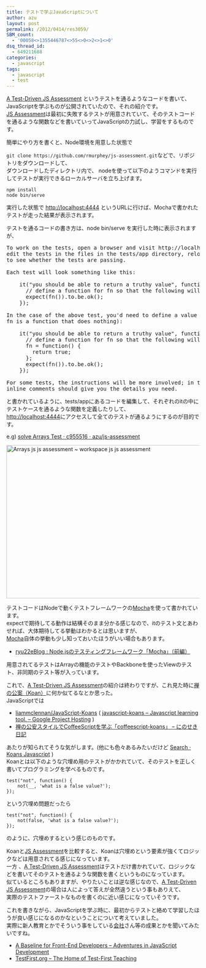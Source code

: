 ```yaml
---
title: テストで学ぶJavaScriptについて
author: azu
layout: post
permalink: /2012/0414/res3059/
SBM_count:
  - '00058<>1355446787<>55<>0<>2<>1<>0'
dsq_thread_id:
  - 649211688
categories:
  - javascript
tags:
  - javascript
  - test
---
```

[A Test-Driven JS Assessment][1] というテストを通るようなコードを書いて、JavaScriptを学ぶものが公開されていたので、それの紹介です。  
[JS Assessment][1]は最初に失敗するテストが用意されていて、そのテストコードを通るような関数などを書いていってJavaScriptの力試し、学習をするものです。

簡単にやり方を書くと、Node環境を用意した状態で

`git clone https://github.com/rmurphey/js-assessment.git`などで、リポジトリをダウンロードして、  
ダウンロードしたディレクトリ内で、 nodeを使って以下のようコマンドを実行してテストが実行できるローカルサーバを立ち上げます。

    npm install
    node bin/serve

実行した状態で <http://localhost:4444> というURLに行けば、Mochaで書かれたテストが走った結果が表示されます。

テストを通るコードの書き方は、node bin/serve を実行した時に表示されますが、

<pre>To work on the tests, open a browser and visit http://localhost:4444. Then,
edit the tests in the files in the tests/app directory, reloading your browser
to see whether the tests are passing.

Each test will look something like this:

    it("you should be able to return a truthy value", function() {
      // define a function for fn so that the following will pass
      expect(fn()).to.be.ok();
    });

In the case of the above test, you'd need to define a value for fn (by default,
fn is a function that does nothing):

    it("you should be able to return a truthy value", function() {
      // define a function for fn so that the following will pass
      fn = function() {
        return true;
      };
      expect(fn()).to.be.ok();
    });

For some tests, the instructions will be more involved; in those cases, the
inline comments should give you the details you need.</pre>

と書かれているように、tests/appにあるコードを編集して、それぞれのitの中にテストケースを通るような関数を定義したりして、  
<http://localhost:4444>にアクセスして全てのテストが通るようにするのが目的です。

e.g) [solve Arrays Test · c955516 · azu/js-assessment][2]

<img title="arrays.js - js-assessment - [~_workspace_js_js-assessment].png" src="http://efcl.info/wp-content/uploads/2012/04/arrays.js-js-assessment-_workspace_js_js-assessment.png" border="0" alt="Arrays js  js assessment   ~ workspace js js assessment" width="600" height="400" />

テストコードはNodeで動くテストフレームワークの[Mocha][3]を使って書かれています。  
expectで期待してる動作は結構そのまま分かる感じなので、itのテスト文とあわせれば、大体期待してる挙動はわかるとは思いますが、  
[Mocha][3]自体の挙動も少し知っておいたほうがいい場合もあります。

*   [ryu22eBlog : Node.jsのテスティングフレームワーク「Mocha」（前編）][4] 

用意されてるテストはArrayの機能のテストやBackboneを使ったViewのテスト、非同期のテスト等が入っています。

これで、[A Test-Driven JS Assessment][1]の紹介は終わりですが、これ見た時に[禅の公案（Koan）][5]に何か似てるなとか思った。  
JavaScriptでは

*   [liammclennan/JavaScript-Koans][6] ( [javascript-koans &#8211; Javascript learning tool. &#8211; Google Project Hosting][7] )
*   [禅の公安スタイルでCoffeeScriptを学ぶ「coffeescript-koans」 &#8211; にのせき日記][8] 

あたりが知られてそうな気がします。(他にも色々あるみたいだけど [Search · Koans Javascript][9] )   
Koanとは以下のような穴埋め用のテストがかかれていて、そのテストを正しく書いてプログラミングを学べるものです。

<pre><code lang="javasript">test("not", function() {
    not(__, 'what is a false value?');
});</code></pre>

という穴埋め問題だったら

<pre><code lang="javasript">test("not", function() {
    not(false, 'what is a false value?');
});</code></pre>

のように、穴埋めするという感じのものです。

Koanと[JS Assessment][1]を比較すると、Koanは穴埋めという要素が強くてロジックなどは用意されてる感じになっています。  
一方 、[A Test-Driven JS Assessment][1]はテストだけ書かれていて、ロジックなどを書いてそのテストを通るような関数を書くというものになっています。  
似ているところもありますが、やりたいことは逆な感じなので、[A Test-Driven JS Assessment][1]の場合は人によって答えが全然違うという事もありえて、  
実際のテストファーストなものを書くのに近い感じになっていそうです。

これを書きながら、JavaScriptを学ぶ時に、最初からテストと絡めて学習したほうが良い感じになるのかなということについて考えていました。  
実際に新人教育とかでそういう事をしている[会社][10]さん等の成果とかを聞いてみたいですね。

*   [A Baseline for Front-End Developers &#8211; Adventures in JavaScript Development][11]
*   [TestFirst.org &#8211; The Home of Test-First Teaching][12]

 [1]: https://github.com/rmurphey/js-assessment
 [2]: https://github.com/azu/js-assessment/commit/c955516d4a66de510585e50f7811253363422e8a
 [3]: http://visionmedia.github.com/mocha/
 [4]: http://blog.livedoor.jp/ryu22e/archives/65636256.html
 [5]: http://el.jibun.atmarkit.co.jp/rails/2011/01/koan-3c38.html
 [6]: https://github.com/liammclennan/JavaScript-Koans
 [7]: http://code.google.com/p/javascript-koans/
 [8]: http://d.hatena.ne.jp/ninoseki/20111023/1319369396
 [9]: https://github.com/search?langOverride=&q=Koans+Javascript&repo=&start_value=1&type=Repositories&utf8=%E2%9C%93
 [10]: http://tech.kayac.com/
 [11]: http://rmurphey.com/blog/2012/04/12/a-baseline-for-front-end-developers/
 [12]: http://testfirst.org/